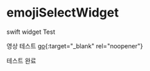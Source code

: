 # emojiSelectWidget
swift widget Test

영상 테스트
[go](https://www.youtube.com/watch?v=wOrkcdeui4U){:target="_blank" rel="noopener"}

테스트 완료

